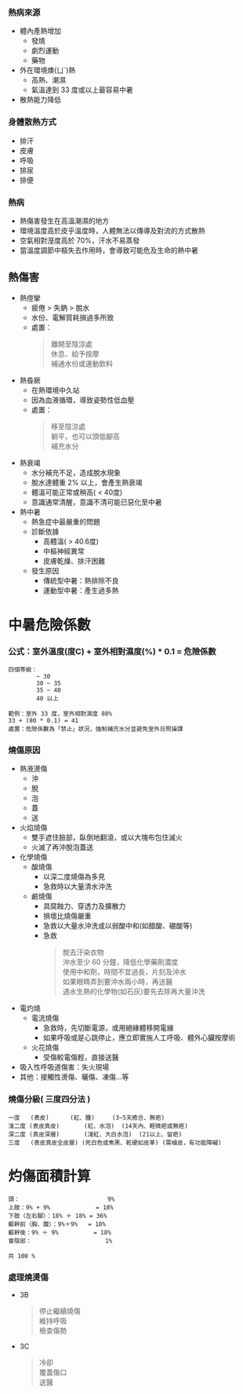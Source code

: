 ### 熱病來源
* 體內產熱增加
    * 發燒
    * 劇烈運動
    * 藥物
* 外在環境燠(ㄩˋ)熱
    * 高熱、潮濕
    * 氣溫達到 33 度或以上最容易中暑
* 散熱能力降低


### 身體散熱方式
* 排汗
* 皮膚
* 呼吸
* 排尿
* 排便

### 熱病
* 熱傷害發生在高溫潮濕的地方
* 環境溫度高於皮乎溫度時，人體無法以傳導及對流的方式散熱
* 空氣相對溼度高於 70%，汗水不易蒸發
* 當溫度調節中樞失去作用時，會導致可能危及生命的熱中暑

## 熱傷害
* 熱痙攣
    * 疲倦 > 失鈉 > 脫水
    * 水份、電解質耗損過多所致
    * 處置：
        > 離開至陰涼處<br>
        休息、給予按摩<br>
        補通水份或運動飲料
* 熱昏厥
    * 在熱環境中久站
    * 因為血液循環，導致姿勢性低血壓
    * 處置：
        > 移至陰涼處<br>
        躺平，也可以頭低腳高<br>
        補充水分
* 熱衰竭
    * 水分補充不足，造成脫水現象
    * 脫水達體重 2% 以上，會產生熱衰竭
    * 體溫可能正常或稍高( < 40度)
    * 意識通常清醒，意識不清可能已惡化至中暑
* 熱中暑
    * 熱急症中最嚴重的問題
    * 診斷依據
        * 高體溫( > 40.6度)
        * 中樞神經異常
        * 皮膚乾燥、排汗困難
    * 發生原因
        * 傳統型中暑：熱排除不良
        * 運動型中暑：產生過多熱

# 中暑危險係數
### 公式：室外溫度(度C) + 室外相對濕度(%) * 0.1 = 危險係數
```
四個等級：
        ~ 30
        30 ~ 35
        35 ~ 40
        40 以上
```
```
範例：室外 33 度，室外相對濕度 80%
33 + (80 * 0.1) = 41
處置：危險係數為「禁止」狀況，強制補充水分並避免室外日照操課
```

### 燒傷原因
* 熱液燙傷
    * 沖
    * 脫
    * 泡
    * 蓋
    * 送
* 火焰燒傷
    * 雙手遮住臉部，臥倒地翻滾，或以大塊布包住滅火
    * 火滅了再沖脫泡蓋送
* 化學燒傷
    * 酸燒傷
        * 以深二度燒傷為多見
        * 急救時以大量清水沖洗
    * 鹼燒傷
        * 具腐蝕力、穿透力及擴散力
        * 損壞比燒傷嚴重
        * 急救以大量水沖洗或以弱酸中和(如醋酸、硼酸等)
        * 急救
            > 脫去汙染衣物<br>
            沖水至少 60 分鐘，降低化學藥劑濃度<br>
            使用中和劑，時間不宜過長，片刻及沖水<br>
            如果眼睛弄到要沖水兩小時，再送醫<br>
            遇水生熱的化學物(如石灰)要先去除再大量沖洗
* 電灼燒
    * 電流燒傷
        * 急救時，先切斷電源，或用絕緣體移開電線
        * 如果呼吸或是心跳停止，應立即實施人工呼吸、體外心臟按摩術
    * 火花燒傷
        * 受傷較電傷輕，直接送醫
* 吸入性呼吸道傷害：失火現場
* 其他：接觸性燙傷、曬傷、凍傷...等

### 燒傷分級( 三度四分法 )
```
一度   (表皮)      (紅、腫)     (3~5天癒合、無疤)
淺二度 (表皮真皮)       (紅、水泡)  (14天內、輕微疤或無疤)
深二度 (真皮深層)       (淺紅、大白水泡)  (21以上、留疤)
三度   (表皮真皮全皮層) (死白色或焦黑、乾硬如皮革) (需植皮，有功能障礙)
```

# 灼傷面積計算
```
頭：                         9%
上肢：9% + 9%             = 18%
下肢（左右腳）：18% ＋ 18% = 36%
軀幹前（胸、腹）：9%＋9%   = 18%
軀幹後：9% ＋ 9%          = 18%
會陰部：                     1%

共 100 %
```

### 處理燒燙傷
* 3B
    > 停止繼續燒傷<br>
    維持呼吸<br>
    檢查傷勢
* 3C
    > 冷卻<br>
    覆蓋傷口<br>
    送醫